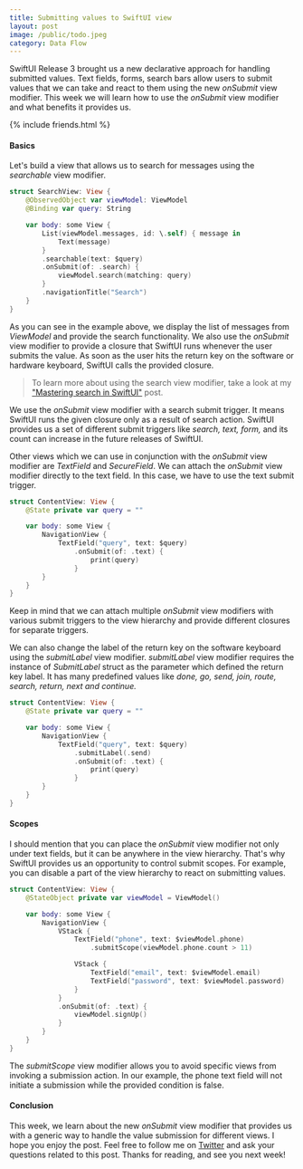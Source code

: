 ```yaml
---
title: Submitting values to SwiftUI view
layout: post
image: /public/todo.jpeg
category: Data Flow
---
```


SwiftUI Release 3 brought us a new declarative approach for handling submitted values. Text fields, forms, search bars allow users to submit values that we can take and react to them using the new *onSubmit* view modifier. This week we will learn how to use the *onSubmit* view modifier and what benefits it provides us.

{% include friends.html %}

#### Basics
Let's build a view that allows us to search for messages using the *searchable* view modifier.

```swift
struct SearchView: View {
    @ObservedObject var viewModel: ViewModel
    @Binding var query: String

    var body: some View {
        List(viewModel.messages, id: \.self) { message in
            Text(message)
        }
        .searchable(text: $query)
        .onSubmit(of: .search) {
            viewModel.search(matching: query)
        }
        .navigationTitle("Search")
    }
}
```

As you can see in the example above, we display the list of messages from *ViewModel* and provide the search functionality. We also use the *onSubmit* view modifier to provide a closure that SwiftUI runs whenever the user submits the value. As soon as the user hits the return key on the software or hardware keyboard, SwiftUI calls the provided closure.

> To learn more about using the search view modifier, take a look at my ["Mastering search in SwiftUI"](/2021/06/23/mastering-search-in-swiftui/) post.

We use the *onSubmit* view modifier with a search submit trigger. It means SwiftUI runs the given closure only as a result of search action. SwiftUI provides us a set of different submit triggers like *search, text, form,* and its count can increase in the future releases of SwiftUI.

Other views which we can use in conjunction with the *onSubmit* view modifier are *TextField* and *SecureField*. We can attach the *onSubmit* view modifier directly to the text field. In this case, we have to use the text submit trigger.

```swift
struct ContentView: View {
    @State private var query = ""

    var body: some View {
        NavigationView {
            TextField("query", text: $query)
                .onSubmit(of: .text) {
                    print(query)
                }
        }
    }
}
```

Keep in mind that we can attach multiple *onSubmit* view modifiers with various submit triggers to the view hierarchy and provide different closures for separate triggers.

We can also change the label of the return key on the software keyboard using the *submitLabel* view modifier. *submitLabel* view modifier requires the instance of *SubmitLabel* struct as the parameter which defined the return key label. It has many predefined values like *done, go, send, join, route, search, return, next and continue.*

```swift
struct ContentView: View {
    @State private var query = ""

    var body: some View {
        NavigationView {
            TextField("query", text: $query)
                .submitLabel(.send)
                .onSubmit(of: .text) {
                    print(query)
                }
        }
    }
}
```

#### Scopes
I should mention that you can place the *onSubmit* view modifier not only under text fields, but it can be anywhere in the view hierarchy. That's why SwiftUI provides us an opportunity to control submit scopes. For example, you can disable a part of the view hierarchy to react on submitting values.

```swift
struct ContentView: View {
    @StateObject private var viewModel = ViewModel()

    var body: some View {
        NavigationView {
            VStack {
                TextField("phone", text: $viewModel.phone)
                    .submitScope(viewModel.phone.count > 11)

                VStack {
                    TextField("email", text: $viewModel.email)
                    TextField("password", text: $viewModel.password)
                }
            }
            .onSubmit(of: .text) {
                viewModel.signUp()
            }
        }
    }
}
```

The *submitScope* view modifier allows you to avoid specific views from invoking a submission action. In our example, the phone text field will not initiate a submission while the provided condition is false.

#### Conclusion
This week, we learn about the new *onSubmit* view modifier that provides us with a generic way to handle the value submission for different views. I hope you enjoy the post. Feel free to follow me on [Twitter](https://twitter.com/mecid) and ask your questions related to this post. Thanks for reading, and see you next week!

